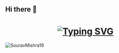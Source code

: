 ## Hi there 👋
<h1 align="center"><a href="https://github.com/SouravMishra19"><img src="https://readme-typing-svg.demolab.com?font=Fira+Code&size=30&duration=3000&pause=1000&color=808080&center=true&width=435&lines=Hi%2C+I'm+Sourav+Mishra" alt="Typing SVG" /></a> </h1>

<p align="left"> <img src="https://komarev.com/ghpvc/?username=SouravMishra19&label=Profile%20views&color=0e75b6&style=flat" alt="SouravMishra19" /> </p>
<!--
**SouravMishra19/SouravMishra19** is a ✨ _special_ ✨ repository because its `README.md` (this file) appears on your GitHub profile.

Here are some ideas to get you started:

- 🔭 I’m currently working on ...
- 🌱 I’m currently learning ...
- 👯 I’m looking to collaborate on ...
- 🤔 I’m looking for help with ...
- 💬 Ask me about ...
- 📫 How to reach me: ...
- 😄 Pronouns: ...
- ⚡ Fun fact: ...
-->
